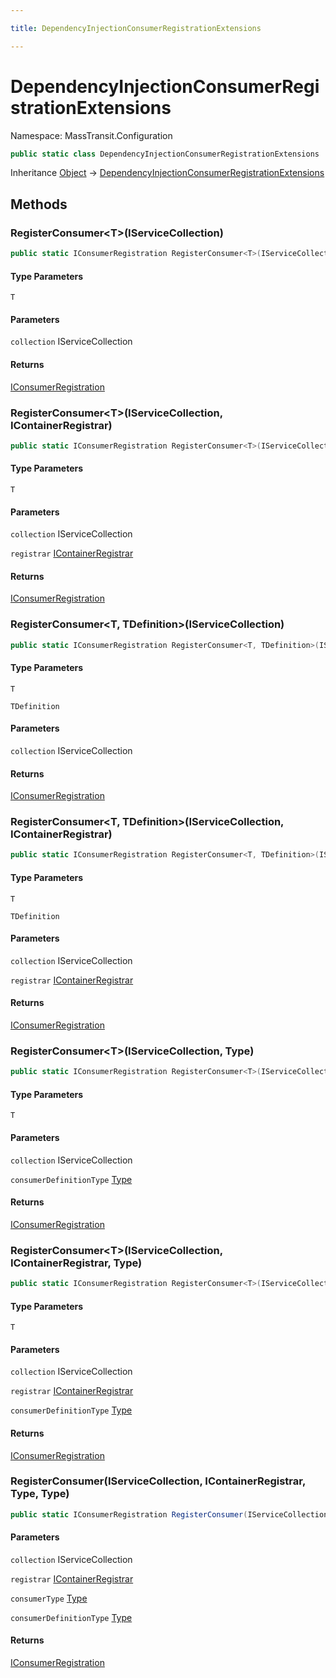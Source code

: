 ```yaml
---

title: DependencyInjectionConsumerRegistrationExtensions

---
```


# DependencyInjectionConsumerRegistrationExtensions

Namespace: MassTransit.Configuration

```csharp
public static class DependencyInjectionConsumerRegistrationExtensions
```

Inheritance [Object](https://learn.microsoft.com/en-us/dotnet/api/system.object) → [DependencyInjectionConsumerRegistrationExtensions](../masstransit-configuration/dependencyinjectionconsumerregistrationextensions)

## Methods

### **RegisterConsumer\<T\>(IServiceCollection)**

```csharp
public static IConsumerRegistration RegisterConsumer<T>(IServiceCollection collection)
```

#### Type Parameters

`T`<br/>

#### Parameters

`collection` IServiceCollection<br/>

#### Returns

[IConsumerRegistration](../masstransit-configuration/iconsumerregistration)<br/>

### **RegisterConsumer\<T\>(IServiceCollection, IContainerRegistrar)**

```csharp
public static IConsumerRegistration RegisterConsumer<T>(IServiceCollection collection, IContainerRegistrar registrar)
```

#### Type Parameters

`T`<br/>

#### Parameters

`collection` IServiceCollection<br/>

`registrar` [IContainerRegistrar](../masstransit-configuration/icontainerregistrar)<br/>

#### Returns

[IConsumerRegistration](../masstransit-configuration/iconsumerregistration)<br/>

### **RegisterConsumer\<T, TDefinition\>(IServiceCollection)**

```csharp
public static IConsumerRegistration RegisterConsumer<T, TDefinition>(IServiceCollection collection)
```

#### Type Parameters

`T`<br/>

`TDefinition`<br/>

#### Parameters

`collection` IServiceCollection<br/>

#### Returns

[IConsumerRegistration](../masstransit-configuration/iconsumerregistration)<br/>

### **RegisterConsumer\<T, TDefinition\>(IServiceCollection, IContainerRegistrar)**

```csharp
public static IConsumerRegistration RegisterConsumer<T, TDefinition>(IServiceCollection collection, IContainerRegistrar registrar)
```

#### Type Parameters

`T`<br/>

`TDefinition`<br/>

#### Parameters

`collection` IServiceCollection<br/>

`registrar` [IContainerRegistrar](../masstransit-configuration/icontainerregistrar)<br/>

#### Returns

[IConsumerRegistration](../masstransit-configuration/iconsumerregistration)<br/>

### **RegisterConsumer\<T\>(IServiceCollection, Type)**

```csharp
public static IConsumerRegistration RegisterConsumer<T>(IServiceCollection collection, Type consumerDefinitionType)
```

#### Type Parameters

`T`<br/>

#### Parameters

`collection` IServiceCollection<br/>

`consumerDefinitionType` [Type](https://learn.microsoft.com/en-us/dotnet/api/system.type)<br/>

#### Returns

[IConsumerRegistration](../masstransit-configuration/iconsumerregistration)<br/>

### **RegisterConsumer\<T\>(IServiceCollection, IContainerRegistrar, Type)**

```csharp
public static IConsumerRegistration RegisterConsumer<T>(IServiceCollection collection, IContainerRegistrar registrar, Type consumerDefinitionType)
```

#### Type Parameters

`T`<br/>

#### Parameters

`collection` IServiceCollection<br/>

`registrar` [IContainerRegistrar](../masstransit-configuration/icontainerregistrar)<br/>

`consumerDefinitionType` [Type](https://learn.microsoft.com/en-us/dotnet/api/system.type)<br/>

#### Returns

[IConsumerRegistration](../masstransit-configuration/iconsumerregistration)<br/>

### **RegisterConsumer(IServiceCollection, IContainerRegistrar, Type, Type)**

```csharp
public static IConsumerRegistration RegisterConsumer(IServiceCollection collection, IContainerRegistrar registrar, Type consumerType, Type consumerDefinitionType)
```

#### Parameters

`collection` IServiceCollection<br/>

`registrar` [IContainerRegistrar](../masstransit-configuration/icontainerregistrar)<br/>

`consumerType` [Type](https://learn.microsoft.com/en-us/dotnet/api/system.type)<br/>

`consumerDefinitionType` [Type](https://learn.microsoft.com/en-us/dotnet/api/system.type)<br/>

#### Returns

[IConsumerRegistration](../masstransit-configuration/iconsumerregistration)<br/>
